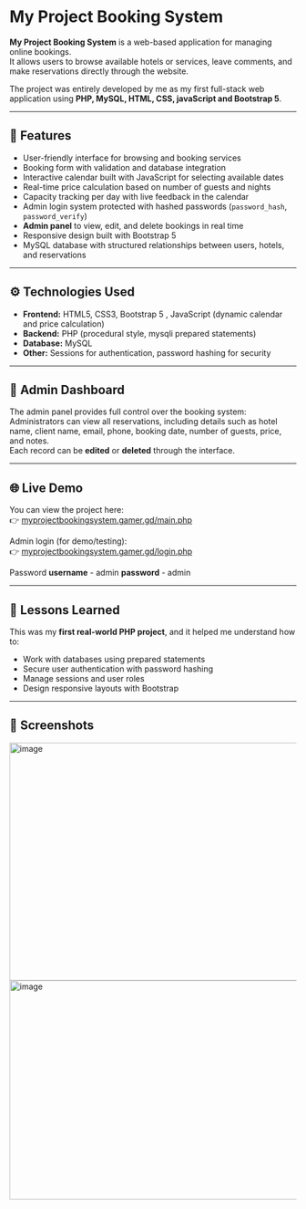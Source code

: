 # My Project Booking System

**My Project Booking System** is a web-based application for managing online bookings.  
It allows users to browse available hotels or services, leave comments, and make reservations directly through the website.  

The project was entirely developed by me as my first full-stack web application using **PHP, MySQL, HTML, CSS, javaScript and Bootstrap 5**.

---

## 🧩 Features
- User-friendly interface for browsing and booking services  
- Booking form with validation and database integration  
- Interactive calendar built with JavaScript for selecting available dates  
- Real-time price calculation based on number of guests and nights  
- Capacity tracking per day with live feedback in the calendar
- Admin login system protected with hashed passwords (`password_hash`, `password_verify`)  
- **Admin panel** to view, edit, and delete bookings in real time  
- Responsive design built with Bootstrap 5  
- MySQL database with structured relationships between users, hotels, and reservations  

---

## ⚙️ Technologies Used
- **Frontend:** HTML5, CSS3, Bootstrap 5 , JavaScript (dynamic calendar and price calculation)
- **Backend:** PHP (procedural style, mysqli prepared statements)  
- **Database:** MySQL  
- **Other:** Sessions for authentication, password hashing for security  

---

## 🔐 Admin Dashboard
The admin panel provides full control over the booking system:  
Administrators can view all reservations, including details such as hotel name, client name, email, phone, booking date, number of guests, price, and notes.  
Each record can be **edited** or **deleted** through the interface.

---

## 🌐 Live Demo
You can view the project here:  
👉 [myprojectbookingsystem.gamer.gd/main.php](https://myprojectbookingsystem.gamer.gd/main.php)

Admin login (for demo/testing):  
👉 [myprojectbookingsystem.gamer.gd/login.php](https://myprojectbookingsystem.gamer.gd/login.php)

Password 
**username** - admin
**password** - admin 

---

## 🧠 Lessons Learned
This was my **first real-world PHP project**, and it helped me understand how to:
- Work with databases using prepared statements  
- Secure user authentication with password hashing  
- Manage sessions and user roles  
- Design responsive layouts with Bootstrap  

---

## 📸 Screenshots
<img width="844" height="417" alt="image" src="https://github.com/user-attachments/assets/18d39950-59e9-41b6-a118-f21a3d462d46" />
<img width="952" height="384" alt="image" src="https://github.com/user-attachments/assets/c0c4e03f-b12f-4d11-90b4-e3d119115f89" />




